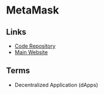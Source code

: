 # MetaMask

<!--
https://etherscan.io/
https://opensea.io/
WalletConnect
Rainbow
-->

## Links

- [Code Repository](https://github.com/MetaMask/metamask-extension)
- [Main Website](https://metamask.io/)

## Terms

- Decentralized Application (dApps)
